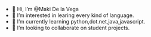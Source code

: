 - 👋 Hi, I’m @Maki De la Vega
- 👀 I’m interested in learing every kind of language.
- 🌱 I’m currently learning python,dot.net,java,javascript.
- 💞️ I’m looking to collaborate on student projects.


<!---
panteraxo/panteraxo is a ✨ special ✨ repository because its `README.md` (this file) appears on your GitHub profile.
You can click the Preview link to take a look at your changes.
--->
